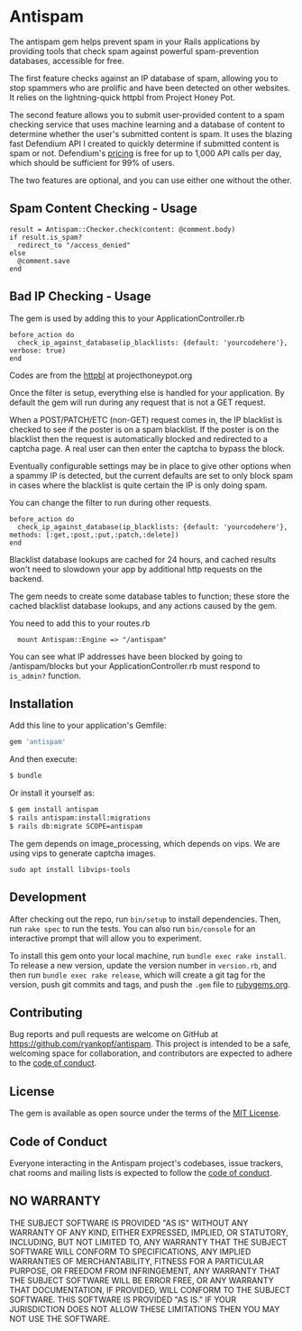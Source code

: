 # Antispam
The antispam gem helps prevent spam in your Rails applications by
providing tools that check spam against powerful spam-prevention
databases, accessible for free.

The first feature checks against an IP database of spam, allowing you
to stop spammers who are prolific and have been detected on other websites.
It relies on the lightning-quick httpbl from Project Honey Pot.

The second feature allows you to submit user-provided content to a spam
checking service that uses machine learning and a database of content to
determine whether the user's submitted content is spam. It uses the blazing
fast Defendium API I created to quickly determine if submitted content is
spam or not. Defendium's [pricing](https://defendium.com/pricing) is free
for up to 1,000 API calls per day, which should be sufficient for 99% of users.

The two features are optional, and you can use either one without the other.

## Spam Content Checking - Usage

```
result = Antispam::Checker.check(content: @comment.body)
if result.is_spam?
  redirect_to "/access_denied"
else
  @comment.save
end
```

## Bad IP Checking - Usage

The gem is used by adding this to your ApplicationController.rb

```
before_action do
  check_ip_against_database(ip_blacklists: {default: 'yourcodehere'}, verbose: true)
end
```

Codes are from the [httpbl](https://www.projecthoneypot.org/httpbl.php) at projecthoneypot.org

Once the filter is setup, everything else is handled for your application.
By default the gem will run during any request that is not a GET request.

When a POST/PATCH/ETC (non-GET) request comes in, the IP blacklist is checked
to see if the poster is on a spam blacklist. If the poster is on the blacklist
then the request is automatically blocked and redirected to a captcha page. A
real user can then enter the captcha to bypass the block.

Eventually configurable settings may be in place to give other options when
a spammy IP is detected, but the current defaults are set to only block spam
in cases where the blacklist is quite certain the IP is only doing spam.

You can change the filter to run during other requests.

```
before_action do
  check_ip_against_database(ip_blacklists: {default: 'yourcodehere'}, methods: [:get,:post,:put,:patch,:delete])
end
```

Blacklist database lookups are cached for 24 hours, and cached results won't need
to slowdown your app by additional http requests on the backend.

The gem needs to create some database tables to function; these store the cached
blacklist database lookups, and any actions caused by the gem.

You need to add this to your routes.rb
```
  mount Antispam::Engine => "/antispam"
```
You can see what IP addresses have been blocked by going to /antispam/blocks
but your ApplicationController.rb must respond to ```is_admin?``` function.


## Installation
Add this line to your application's Gemfile:

```ruby
gem 'antispam'
```

And then execute:
```bash
$ bundle
```

Or install it yourself as:
```bash
$ gem install antispam
$ rails antispam:install:migrations
$ rails db:migrate SCOPE=antispam
```
The gem depends on image_processing, which depends on vips. We are using vips to
generate captcha images.
```
sudo apt install libvips-tools
```

## Development

After checking out the repo, run `bin/setup` to install dependencies. Then, run `rake spec` to run the tests. You can also run `bin/console` for an interactive prompt that will allow you to experiment.

To install this gem onto your local machine, run `bundle exec rake install`. To release a new version, update the version number in `version.rb`, and then run `bundle exec rake release`, which will create a git tag for the version, push git commits and tags, and push the `.gem` file to [rubygems.org](https://rubygems.org).

## Contributing

Bug reports and pull requests are welcome on GitHub at https://github.com/ryankopf/antispam. This project is intended to be a safe, welcoming space for collaboration, and contributors are expected to adhere to the [code of conduct](https://github.com/[USERNAME]/antispam/blob/master/CODE_OF_CONDUCT.md).

## License
The gem is available as open source under the terms of the [MIT License](https://opensource.org/licenses/MIT).

## Code of Conduct

Everyone interacting in the Antispam project's codebases, issue trackers, chat rooms and mailing lists is expected to follow the [code of conduct](https://github.com/ryankopf/antispam/blob/master/CODE_OF_CONDUCT.md).

## NO WARRANTY

THE SUBJECT SOFTWARE IS PROVIDED "AS IS" WITHOUT ANY WARRANTY OF ANY KIND,
EITHER EXPRESSED, IMPLIED, OR STATUTORY, INCLUDING, BUT NOT LIMITED TO,
ANY WARRANTY THAT THE SUBJECT SOFTWARE WILL CONFORM TO SPECIFICATIONS,
ANY IMPLIED WARRANTIES OF MERCHANTABILITY, FITNESS FOR A PARTICULAR PURPOSE,
OR FREEDOM FROM INFRINGEMENT, ANY WARRANTY THAT THE SUBJECT SOFTWARE WILL BE
ERROR FREE, OR ANY WARRANTY THAT DOCUMENTATION, IF PROVIDED, WILL CONFORM TO
THE SUBJECT SOFTWARE. THIS SOFTWARE IS PROVIDED "AS IS." IF YOUR JURISDICTION
DOES NOT ALLOW THESE LIMITATIONS THEN YOU MAY NOT USE THE SOFTWARE.
